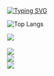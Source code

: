<a href="https://git.io/typing-svg"><img src="https://readme-typing-svg.demolab.com?font=Fira+Code&weight=900&duration=1000&pause=1000&color=AF4DF7&width=435&lines=Ola!;Me chamo Rodrigo!;Sou Desenvolvedor Full-Stack!" alt="Typing SVG" /></a> 

![Top Langs](https://github-readme-stats.vercel.app/api/top-langs/?username=rodrigolutfy&layout=compact)

<a href="https://skillicons.dev">
<img src="https://skillicons.dev/icons?i=html,css,js,python,django" />
</a>
  <br>
  <br>
<a href="https://www.instagram.com/rodrigo_lutfy/" title="instagram"><img src="https://img.shields.io/badge/Instagram-%23E4405F.svg?style=for-the-badge&logo=Instagram&logoColor=white" target=""><br>
</a><a href="https://www.linkedin.com/in/rodrigo-lutfy/" title="Linkedin"><img src="https://img.shields.io/badge/linkedin-%230077B5.svg?style=for-the-badge&logo=linkedin&logoColor=white" target=""></a><br>
<a href="mailto:rodrigolutfy.dev@gmail.com" title="Gmail"><img src="https://img.shields.io/badge/Gmail-D14836?style=for-the-badge&logo=gmail&logoColor=white" target="_blank"></a>
